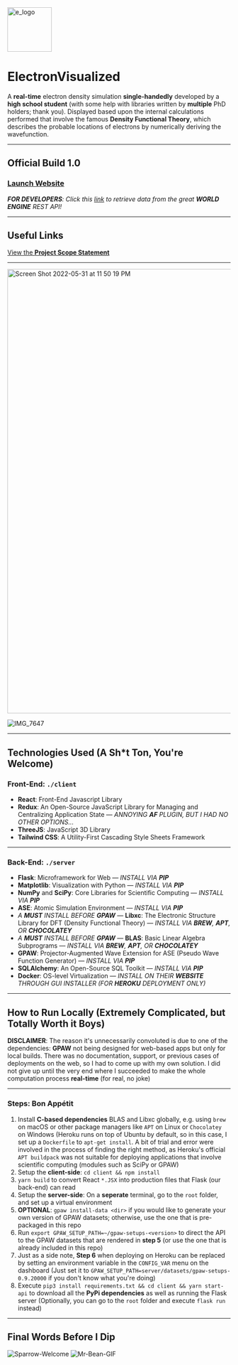 <img width="100" alt="e_logo" src="https://user-images.githubusercontent.com/35755386/171070068-7c1150cc-e908-4c1e-ab11-e05f6e439057.png">

# ElectronVisualized

A **real-time** electron density simulation **single-handedly** developed by a **high school student** (with some help with libraries written by **multiple** PhD holders; thank you). Displayed based upon the internal calculations performed that involve the famous **Density Functional Theory**, which describes the probable locations of electrons by numerically deriving the wavefunction.

---

## Official Build 1.0

### [Launch Website](https://electron-visualized.herokuapp.com/)

***FOR DEVELOPERS**: Click this [link](https://electron-visualized.herokuapp.com/api/plot) to retrieve data from the great **WORLD ENGINE** REST API!*

---

## Useful Links

[View the **Project Scope Statement**](https://github.com/wonmor/ElectronVisualized/blob/main/docs/John%20Seong%20-%20ICS3%20Project%20Scope%20Statement%20-%20ElectronVisualized.pdf)

---

<img width="1000" alt="Screen Shot 2022-05-31 at 11 50 19 PM" src="https://user-images.githubusercontent.com/35755386/171324066-30705e39-105b-46e0-90e0-defb88971e32.png">

![IMG_7647](https://user-images.githubusercontent.com/35755386/166985579-96c2d483-e74c-4802-ac92-762b2ccc8bc9.jpg)

---

## Technologies Used (A Sh*t Ton, You're Welcome)

### Front-End: ```./client```
- **React**: Front-End Javascript Library
- **Redux**: An Open-Source JavaScript Library for Managing and Centralizing Application State — *ANNOYING **AF** PLUGIN, BUT I HAD NO OTHER OPTIONS...*
- **ThreeJS**: JavaScript 3D Library
- **Tailwind CSS**: A Utility-First Cascading Style Sheets Framework

---

### Back-End: ```./server```
- **Flask**: Microframework for Web — *INSTALL VIA **PIP***
- **Matplotlib**: Visualization with Python — *INSTALL VIA **PIP***
- **NumPy** and **SciPy**: Core Libraries for Scientific Computing — *INSTALL VIA **PIP***
- **ASE**: Atomic Simulation Environment — *INSTALL VIA **PIP***
- *A **MUST** INSTALL BEFORE **GPAW*** — **Libxc**: The Electronic Structure Library for DFT (Density Functional Theory) — *INSTALL VIA **BREW**, **APT**, OR **CHOCOLATEY***
- *A **MUST** INSTALL BEFORE **GPAW*** — **BLAS**: Basic Linear Algebra Subprograms — *INSTALL VIA **BREW**, **APT**, OR **CHOCOLATEY***
- **GPAW**: Projector-Augmented Wave Extension for ASE (Pseudo Wave Function Generator) — *INSTALL VIA **PIP***
- **SQLAlchemy**: An Open-Source SQL Toolkit — *INSTALL VIA **PIP***
- **Docker**: OS-level Virtualization — *INSTALL ON THEIR **WEBSITE** THROUGH GUI INSTALLER* *(FOR **HEROKU** DEPLOYMENT ONLY)*

---

## How to Run Locally (Extremely Complicated, but Totally Worth it Boys)

**DISCLAIMER**: The reason it's unnecessarily convoluted is due to one of the dependencies: **GPAW** not being designed for web-based apps but only for local builds. There was no documentation, support, or previous cases of deployments on the web, so I had to come up with my own solution. I did not give up until the very end where I succeeded to make the whole computation process **real-time** (for real, no joke)

---

### Steps: Bon Appétit

1. Install **C-based dependencies** BLAS and Libxc globally, e.g. using ```brew``` on macOS or other package managers like ```APT``` on Linux or ```Chocolatey``` on Windows (Heroku runs on top of Ubuntu by default, so in this case, I set up a ```Dockerfile``` to ```apt-get install```. A bit of trial and error were involved in the process of finding the right method, as Heroku's official ```APT buildpack``` was not suitable for deploying applications that involve scientific computing (modules such as SciPy or GPAW)
2. Setup the **client-side**: ```cd client && npm install```
3. ```yarn build``` to convert React ```*.JSX``` into production files that Flask (our back-end) can read
4. Setup the **server-side**: On a **seperate** terminal, go to the ```root``` folder, and set up a virtual environment
5. **OPTIONAL**: ```gpaw install-data <dir>``` if you would like to generate your own version of GPAW datasets; otherwise, use the one that is pre-packaged in this repo
6. Run ```export GPAW_SETUP_PATH=~/gpaw-setups-<version>``` to direct the API to the GPAW datasets that are rendered in **step 5** (or use the one that is already included in this repo)
7. Just as a side note, **Step 6** when deploying on Heroku can be replaced by setting an environment variable in the ```CONFIG_VAR``` menu on the dashboard (Just set it to ```GPAW_SETUP_PATH=server/datasets/gpaw-setups-0.9.20000``` if you don't know what you're doing)
8. Execute ```pip3 install requirements.txt && cd client && yarn start-api``` to download all the **PyPi dependencies** as well as running the Flask server (Optionally, you can go to the ```root``` folder and execute ```flask run``` instead)

---

## Final Words Before I Dip

![Sparrow-Welcome](https://user-images.githubusercontent.com/35755386/171761156-270884a3-75f6-4487-ba09-43622403a5df.gif)
![Mr-Bean-GIF](https://user-images.githubusercontent.com/35755386/171760980-8d553501-64b4-4601-bd6c-2c7ca3d7fe23.gif)
